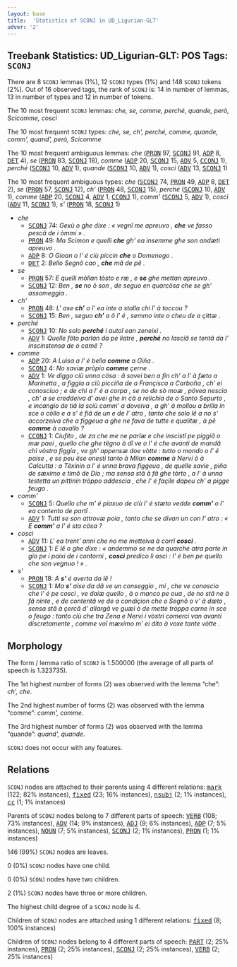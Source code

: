 ```yaml
---
layout: base
title:  'Statistics of SCONJ in UD_Ligurian-GLT'
udver: '2'
---
```


## Treebank Statistics: UD_Ligurian-GLT: POS Tags: `SCONJ`

There are 8 `SCONJ` lemmas (1%), 12 `SCONJ` types (1%) and 148 `SCONJ` tokens (2%).
Out of 16 observed tags, the rank of `SCONJ` is: 14 in number of lemmas, 13 in number of types and 12 in number of tokens.

The 10 most frequent `SCONJ` lemmas: <em>che, se, comme, perché, quande, però, Scicomme, coscì</em>

The 10 most frequent `SCONJ` types:  <em>che, se, ch', perché, comme, quande, comm', quand', però, Scicomme</em>

The 10 most frequent ambiguous lemmas: <em>che</em> (<tt><a href="lij_glt-pos-PRON.html">PRON</a></tt> 97, <tt><a href="lij_glt-pos-SCONJ.html">SCONJ</a></tt> 91, <tt><a href="lij_glt-pos-ADP.html">ADP</a></tt> 8, <tt><a href="lij_glt-pos-DET.html">DET</a></tt> 4), <em>se</em> (<tt><a href="lij_glt-pos-PRON.html">PRON</a></tt> 83, <tt><a href="lij_glt-pos-SCONJ.html">SCONJ</a></tt> 18), <em>comme</em> (<tt><a href="lij_glt-pos-ADP.html">ADP</a></tt> 20, <tt><a href="lij_glt-pos-SCONJ.html">SCONJ</a></tt> 15, <tt><a href="lij_glt-pos-ADV.html">ADV</a></tt> 5, <tt><a href="lij_glt-pos-CCONJ.html">CCONJ</a></tt> 1), <em>perché</em> (<tt><a href="lij_glt-pos-SCONJ.html">SCONJ</a></tt> 10, <tt><a href="lij_glt-pos-ADV.html">ADV</a></tt> 1), <em>quande</em> (<tt><a href="lij_glt-pos-SCONJ.html">SCONJ</a></tt> 10, <tt><a href="lij_glt-pos-ADV.html">ADV</a></tt> 1), <em>coscì</em> (<tt><a href="lij_glt-pos-ADV.html">ADV</a></tt> 13, <tt><a href="lij_glt-pos-SCONJ.html">SCONJ</a></tt> 1)

The 10 most frequent ambiguous types:  <em>che</em> (<tt><a href="lij_glt-pos-SCONJ.html">SCONJ</a></tt> 74, <tt><a href="lij_glt-pos-PRON.html">PRON</a></tt> 49, <tt><a href="lij_glt-pos-ADP.html">ADP</a></tt> 8, <tt><a href="lij_glt-pos-DET.html">DET</a></tt> 2), <em>se</em> (<tt><a href="lij_glt-pos-PRON.html">PRON</a></tt> 57, <tt><a href="lij_glt-pos-SCONJ.html">SCONJ</a></tt> 12), <em>ch'</em> (<tt><a href="lij_glt-pos-PRON.html">PRON</a></tt> 48, <tt><a href="lij_glt-pos-SCONJ.html">SCONJ</a></tt> 15), <em>perché</em> (<tt><a href="lij_glt-pos-SCONJ.html">SCONJ</a></tt> 10, <tt><a href="lij_glt-pos-ADV.html">ADV</a></tt> 1), <em>comme</em> (<tt><a href="lij_glt-pos-ADP.html">ADP</a></tt> 20, <tt><a href="lij_glt-pos-SCONJ.html">SCONJ</a></tt> 4, <tt><a href="lij_glt-pos-ADV.html">ADV</a></tt> 1, <tt><a href="lij_glt-pos-CCONJ.html">CCONJ</a></tt> 1), <em>comm'</em> (<tt><a href="lij_glt-pos-SCONJ.html">SCONJ</a></tt> 5, <tt><a href="lij_glt-pos-ADV.html">ADV</a></tt> 1), <em>coscì</em> (<tt><a href="lij_glt-pos-ADV.html">ADV</a></tt> 11, <tt><a href="lij_glt-pos-SCONJ.html">SCONJ</a></tt> 1), <em>s'</em> (<tt><a href="lij_glt-pos-PRON.html">PRON</a></tt> 18, <tt><a href="lij_glt-pos-SCONJ.html">SCONJ</a></tt> 1)


* <em>che</em>
  * <tt><a href="lij_glt-pos-SCONJ.html">SCONJ</a></tt> 74: <em>Gexù o ghe dixe : « vegnî me apreuvo , <b>che</b> ve fasso pescâ de i òmmi » .</em>
  * <tt><a href="lij_glt-pos-PRON.html">PRON</a></tt> 49: <em>Ma Scimon e quelli <b>che</b> gh' ea insemme ghe son andæti apreuvo .</em>
  * <tt><a href="lij_glt-pos-ADP.html">ADP</a></tt> 8: <em>O Gioan o l' é ciù piccin <b>che</b> o Domenego .</em>
  * <tt><a href="lij_glt-pos-DET.html">DET</a></tt> 2: <em>Bello Segnô cao , <b>che</b> mâ de pê .</em>
* <em>se</em>
  * <tt><a href="lij_glt-pos-PRON.html">PRON</a></tt> 57: <em>E quelli mòllan tòsto e ræ , e <b>se</b> ghe mettan apreuvo .</em>
  * <tt><a href="lij_glt-pos-SCONJ.html">SCONJ</a></tt> 12: <em>Ben , <b>se</b> no ô son , de seguo en quarcösa che se gh' assomeggia .</em>
* <em>ch'</em>
  * <tt><a href="lij_glt-pos-PRON.html">PRON</a></tt> 48: <em>L' ase <b>ch'</b> o l' ea inte a stalla chi l' à toccou ?</em>
  * <tt><a href="lij_glt-pos-SCONJ.html">SCONJ</a></tt> 15: <em>Ben , seguo <b>ch'</b> a ô l' é , semmo inte o cheu de a çittæ .</em>
* <em>perché</em>
  * <tt><a href="lij_glt-pos-SCONJ.html">SCONJ</a></tt> 10: <em>No solo <b>perché</b> i autoî ean zeneixi .</em>
  * <tt><a href="lij_glt-pos-ADV.html">ADV</a></tt> 1: <em>Quelle föto parlan da pe liatre , <b>perché</b> no lasciâ se tentâ da l' inscinstensa de o camê ?</em>
* <em>comme</em>
  * <tt><a href="lij_glt-pos-ADP.html">ADP</a></tt> 20: <em>A Luisa a l' é bella <b>comme</b> a Giña .</em>
  * <tt><a href="lij_glt-pos-SCONJ.html">SCONJ</a></tt> 4: <em>No saviæ pròpio <b>comme</b> çerne .</em>
  * <tt><a href="lij_glt-pos-ADV.html">ADV</a></tt> 1: <em>Ve diggo ciù unna cösa : â savei ben a fin ch' a l' à fæto a Marinetta , a figgia a ciù picciña de a Françisca a Carboña , ch' ei conosciuo ; e de chi a l' é a corpa , se no de sò moæ , pövea nescia , ch' a se creddeiva d' avei ghe in cà a relichia de o Santo Sepurto , e incangio de tiâ la sciù comm' a doveiva , a gh' à mollou a brilla in sce o còllo e a s' é fiâ de un e de l' atro , tanto che solo lê a no s' accorzeiva che a figgeua a ghe ne fava de tutte e qualitæ , à pê <b>comme</b> à cavallo ?</em>
  * <tt><a href="lij_glt-pos-CCONJ.html">CCONJ</a></tt> 1: <em>Ciufito , de za che me ne parlæ e che inscistî pe piggiâ o mæ paei , quello che ghe tëgno à dî ve o l' é che avanti de mandâ chì vòstra figgia , ve gh' appensæ doe vòtte : tutto o mondo o l' é paise , e se peu ëse onesti tanto à Milan <b>comme</b> à Nervi ò à Calcutta : a Tëxinin a l' é unna brava figgeua , de quelle savie , piña de sæximo e timô de Dio ; ma sensa stâ à fâ ghe tòrto , a l' à unna testetta un pittinin tròppo addescia , che l' é façile dapeu ch' a pigge feugo .</em>
* <em>comm'</em>
  * <tt><a href="lij_glt-pos-SCONJ.html">SCONJ</a></tt> 5: <em>Quello che m' é piaxuo de ciù l' é stæto vedde <b>comm'</b> o l' ea contento de partî .</em>
  * <tt><a href="lij_glt-pos-ADV.html">ADV</a></tt> 1: <em>Tutti se son attrovæ poia , tanto che se divan un con l' atro : « E <b>comm'</b> a l' é sta cösa ?</em>
* <em>coscì</em>
  * <tt><a href="lij_glt-pos-ADV.html">ADV</a></tt> 11: <em>L' ea trent' anni che no me metteiva à corrî <b>coscì</b> .</em>
  * <tt><a href="lij_glt-pos-SCONJ.html">SCONJ</a></tt> 1: <em>E lê o ghe dixe : « andemmo se ne da quarche atra parte in gïo pe i paixi de i contorni , <b>coscì</b> predico lì ascì : l' é ben pe quello che son vegnuo ! » .</em>
* <em>s'</em>
  * <tt><a href="lij_glt-pos-PRON.html">PRON</a></tt> 18: <em>A <b>s'</b> é averta da lê !</em>
  * <tt><a href="lij_glt-pos-SCONJ.html">SCONJ</a></tt> 1: <em>Ma <b>s'</b> aise da dâ ve un conseggio , mi , che ve conoscio che l' é pe coscì , ve daiæ quello , à o manco pe oua , de no stâ ne à fâ ninte , e de contentâ ve de a condiçion che o Segnô o v' à dæto , sensa stâ à çercâ d' allargâ ve guæi ò de mette tròppa carne in sce o feugo : tanto ciù che tra Zena e Nervi i vòstri comerci van avanti discretamente , comme voî mæximo m' ei dito à voxe tante vòtte .</em>

## Morphology

The form / lemma ratio of `SCONJ` is 1.500000 (the average of all parts of speech is 1.323735).

The 1st highest number of forms (2) was observed with the lemma “che”: <em>ch', che</em>.

The 2nd highest number of forms (2) was observed with the lemma “comme”: <em>comm', comme</em>.

The 3rd highest number of forms (2) was observed with the lemma “quande”: <em>quand', quande</em>.

`SCONJ` does not occur with any features.


## Relations

`SCONJ` nodes are attached to their parents using 4 different relations: <tt><a href="lij_glt-dep-mark.html">mark</a></tt> (122; 82% instances), <tt><a href="lij_glt-dep-fixed.html">fixed</a></tt> (23; 16% instances), <tt><a href="lij_glt-dep-nsubj.html">nsubj</a></tt> (2; 1% instances), <tt><a href="lij_glt-dep-cc.html">cc</a></tt> (1; 1% instances)

Parents of `SCONJ` nodes belong to 7 different parts of speech: <tt><a href="lij_glt-pos-VERB.html">VERB</a></tt> (108; 73% instances), <tt><a href="lij_glt-pos-ADV.html">ADV</a></tt> (14; 9% instances), <tt><a href="lij_glt-pos-ADJ.html">ADJ</a></tt> (9; 6% instances), <tt><a href="lij_glt-pos-ADP.html">ADP</a></tt> (7; 5% instances), <tt><a href="lij_glt-pos-NOUN.html">NOUN</a></tt> (7; 5% instances), <tt><a href="lij_glt-pos-SCONJ.html">SCONJ</a></tt> (2; 1% instances), <tt><a href="lij_glt-pos-PRON.html">PRON</a></tt> (1; 1% instances)

146 (99%) `SCONJ` nodes are leaves.

0 (0%) `SCONJ` nodes have one child.

0 (0%) `SCONJ` nodes have two children.

2 (1%) `SCONJ` nodes have three or more children.

The highest child degree of a `SCONJ` node is 4.

Children of `SCONJ` nodes are attached using 1 different relations: <tt><a href="lij_glt-dep-fixed.html">fixed</a></tt> (8; 100% instances)

Children of `SCONJ` nodes belong to 4 different parts of speech: <tt><a href="lij_glt-pos-PART.html">PART</a></tt> (2; 25% instances), <tt><a href="lij_glt-pos-PRON.html">PRON</a></tt> (2; 25% instances), <tt><a href="lij_glt-pos-SCONJ.html">SCONJ</a></tt> (2; 25% instances), <tt><a href="lij_glt-pos-VERB.html">VERB</a></tt> (2; 25% instances)

